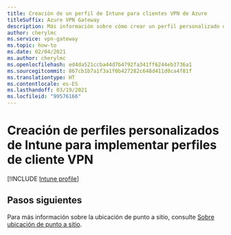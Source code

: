 ```yaml
---
title: Creación de un perfil de Intune para clientes VPN de Azure
titleSuffix: Azure VPN Gateway
description: Más información sobre cómo crear un perfil personalizado de Intune para implementar perfiles de cliente VPN de Azure.
author: cherylmc
ms.service: vpn-gateway
ms.topic: how-to
ms.date: 02/04/2021
ms.author: cherylmc
ms.openlocfilehash: ed4da521ccba44d7b4792fa341ff6244eb3736a1
ms.sourcegitcommit: 867cb1b7a1f3a1f0b427282c648d411d0ca4f81f
ms.translationtype: HT
ms.contentlocale: es-ES
ms.lasthandoff: 03/19/2021
ms.locfileid: "99576166"
---
```

# <a name="create-custom-intune-profiles-to-deploy-vpn-client-profiles"></a>Creación de perfiles personalizados de Intune para implementar perfiles de cliente VPN

[!INCLUDE [Intune profile](../../includes/vpn-gateway-virtual-wan-vpn-profile-intune.md)]
 
## <a name="next-steps"></a>Pasos siguientes

Para más información sobre la ubicación de punto a sitio, consulte [Sobre ubicación de punto a sitio](point-to-site-about.md).